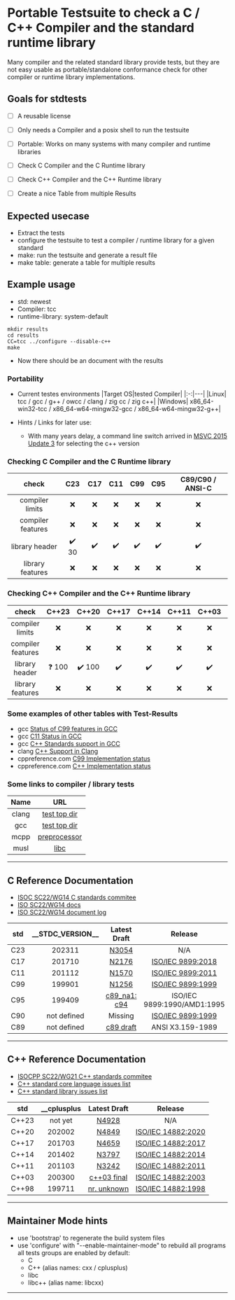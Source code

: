 
# Portable Testsuite to check a C / C++ Compiler and the standard runtime library

Many compiler and the related standard library provide tests, 
but they are not easy usable as portable/standalone conformance check for other compiler or runtime library implementations.


## Goals for stdtests
* [ ] A reusable license
* [ ] Only needs a Compiler and a posix shell to run the testsuite
* [ ] Portable: Works on many systems with many compiler and runtime libraries
* [ ] Check C Compiler and the C Runtime library
* [ ] Check C++ Compiler and the C++ Runtime library
* [ ] Create a nice Table from multiple Results


## Expected usecase
* Extract the tests
* configure the testsuite to test a compiler / runtime library for a given standard
* make: run the testsuite and generate a result file
* make table: generate a table for multiple results


## Example usage 
* std: newest
* Compiler: tcc
* runtime-library: system-default
~~~
mkdir results
cd results
CC=tcc ../configure --disable-c++
make
~~~
* Now there should be an document with the results


### Portability
* Current testes environments
  |Target OS|tested Compiler|
  |:-:|---|
  |Linux| tcc / gcc / g++ / owcc / clang / zig cc / zig c++|
  |Windows| x86_64-win32-tcc / x86_64-w64-mingw32-gcc / x86_64-w64-mingw32-g++|

* Hints / Links for later use:
  - With many years delay, a command line switch arrived in [MSVC 2015 Update 3](https://aka.ms/versionswitches) for selecting the c++ version 


### Checking C Compiler and the C Runtime library 
  
  |check| C23 | C17 | C11 | C99 | C95 | C89/C90 / ANSI-C|
  |:-:|:-:|:-:|:-:|:-:|:-:|:-:|
  |compiler limits  | :x: | :x: | :x: | :x: | :x: | :x: |
  |compiler features| :x: | :x: | :x: | :x: | :x: | :x: |
  |library header | :heavy_check_mark: 30 | :heavy_check_mark: | :heavy_check_mark: | :heavy_check_mark: | :heavy_check_mark: | :heavy_check_mark: |
  |library features | :x: | :x: | :x: | :x: | :x: | :x: |


### Checking C++ Compiler and the C++ Runtime library 
  
  |check| C++23 | C++20 | C++17 | C++14 | C++11 | C++03 | C++98 |
  |:-:|:-:|:-:|:-:|:-:|:-:|:-:|:-:|
  |compiler limits  | :x: | :x: | :x: | :x: | :x: | :x: | :x: |
  |compiler features| :x: | :x: | :x: | :x: | :x: | :x: | :x: |
  |library header | :question: 100 | :heavy_check_mark: 100 | :heavy_check_mark: | :heavy_check_mark: | :heavy_check_mark: | :heavy_check_mark: | :heavy_check_mark: |
  |library features | :x: | :x: | :x: | :x: | :x: | :x: | :x: |


### Some examples of other tables with Test-Results
  - gcc [Status of C99 features in GCC](https://gcc.gnu.org/c99status.html)
  - gcc [C11 Status in GCC](https://gcc.gnu.org/wiki/C11Status)
  - gcc [C++ Standards support in GCC](https://gcc.gnu.org/projects/cxx-status.html#) 
  - clang [C++ Support in Clang](https://clang.llvm.org/cxx_status.html)
  - cppreference.com [C99 Implementation status](https://en.cppreference.com/w/c/99)
  - cppreference.com [C++ Implementation status](https://en.cppreference.com/w/cpp/compiler_support)

### Some links to compiler / library tests

 |Name|URL
 |:-:|:-:|
 |clang|[test top dir](https://github.com/llvm/llvm-project/tree/main/clang/test)|
 |gcc|[test top dir](https://gcc.gnu.org/git/?p=gcc.git;a=tree;f=gcc/testsuite;hb=HEAD)|
 |mcpp|[preprocessor](https://github.com/zeroc-ice/mcpp)|
 |musl|[libc](https://gitlab.com/libc-tests)|

***
## C Reference Documentation
  * [ISOC SC22/WG14 C standards commitee](https://www.open-std.org/jtc1/sc22/wg14/)
  * [ISO SC22/WG14 docs](https://www.open-std.org/jtc1/sc22/wg14/www/docs/?C=M;O=D)
  * [ISO SC22/WG14 document log](https://www.open-std.org/jtc1/sc22/wg14/www/wg14_document_log.htm)
 
 |std|\_\_STDC_VERSION\_\_|Latest Draft|Release|
 |:-:|:-:|:-:|:-:|
 | C23 | 202311 | [N3054](https://www.open-std.org/jtc1/sc22/wg14/www/docs/n3054.pdf) | N/A |
 | C17 | 201710 | [N2176](https://web.archive.org/web/20181230041359if_/http://www.open-std.org/jtc1/sc22/wg14/www/abq/c17_updated_proposed_fdis.pdf) | [ISO/IEC 9899:2018](https://www.iso.org/standard/74528.html) |
 | C11 | 201112 | [N1570](https://www.open-std.org/jtc1/sc22/wg14/www/docs/n1570.pdf) | [ISO/IEC 9899:2011](https://www.iso.org/standard/57853.html) |
 | C99 | 199901 | [N1256](https://www.open-std.org/jtc1/sc22/wg14/www/docs/n1256.pdf) | [ISO/IEC 9899:1999](https://www.iso.org/standard/29237.html) |
 | C95 | 199409 | [c89_na1: c94](https://port70.net/~nsz/c/c89/c94_na1.html) | ISO/IEC 9899:1990/AMD1:1995 |
 | C90 | not defined | Missing | [ISO/IEC 9899:1999](https://www.iso.org/standard/17782.html) |
 | C89 | not defined | [c89 draft](https://port70.net/~nsz/c/c89/c89-draft.html) | ANSI X3.159-1989 |


---
## C++ Reference Documentation
  * [ISOCPP SC22/WG21 C++ standards commitee](https://www.open-std.org/jtc1/sc22/wg21/)
  * [C++ standard core language issues list](https://www.open-std.org/jtc1/sc22/wg21/docs/cwg_index.html)
  * [C++ standard library issues list](https://www.open-std.org/jtc1/sc22/wg21/docs/lwg-active.html)

 |std|\_\_cplusplus|Latest Draft|Release|
 |:-:|:-:|:-:|:-:|
 |C++23|not yet|[N4928](https://www.open-std.org/jtc1/sc22/wg21/docs/papers/2023/n4928.pdf)| N/A|
 |C++20|202002 |[N4849](https://www.open-std.org/jtc1/sc22/wg21/docs/papers/2020/n4849.pdf)|[ISO/IEC 14882:2020](https://www.iso.org/standard/79358.html)|
 |C++17|201703 |[N4659](https://www.open-std.org/jtc1/sc22/wg21/docs/papers/2017/n4659.pdf)|[ISO/IEC 14882:2017](https://www.iso.org/standard/68564.html)|
 |C++14|201402 |[N3797](https://www.open-std.org/jtc1/sc22/wg21/docs/papers/2013/n3797.pdf)|[ISO/IEC 14882:2014](https://www.iso.org/standard/64029.html)|
 |C++11|201103 |[N3242](https://www.open-std.org/jtc1/sc22/wg21/docs/papers/2011/n3242.pdf)|[ISO/IEC 14882:2011](https://www.iso.org/standard/50372.html)|
 |C++03|200300 | [c++03 final](https://port70.net/~nsz/c/c%2B%2B/c%2B%2B03_final.pdf)|[ISO/IEC 14882:2003](https://www.iso.org/standard/38110.html)|
 |C++98|199711 |[nr. unknown](https://port70.net/~nsz/c/c%2B%2B/c%2B%2B98.pdf)|[ISO/IEC 14882:1998](https://www.iso.org/standard/25845.html)|


***
## Maintainer Mode hints
  * use 'bootstrap' to regenerate the build system files
  * use 'configure' with "--enable-maintainer-mode" to rebuild all programs
    all tests groups are enabled by default:
    - C
    - C++ (alias names: cxx / cplusplus)
    - libc
    - libc++ (alias name: libcxx)

---
